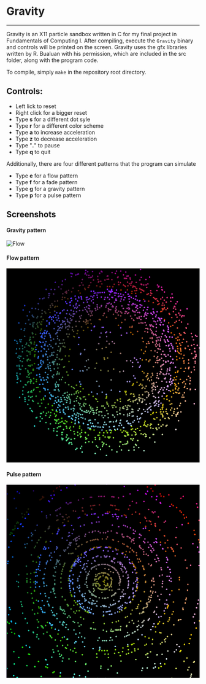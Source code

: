 # Gravity
---
Gravity is an X11 particle sandbox written in C for my final project in Fundamentals of Computing I. After compiling, execute the ```Gravity``` binary and controls will be printed on the screen. Gravity uses the gfx libraries written by R. Bualuan with his permission, which are included in the src folder, along with the program code. 

To compile, simply ```make``` in the repository root directory.

## Controls:
* Left lick to reset
* Right click for a bigger reset  
* Type **s** for a different dot syle
* Type **r** for a different color scheme 
* Type **a** to increase acceleration 
* Type **z** to decrease acceleration
* Type "**.**" to pause
* Type **q** to quit

Additionally, there are four different patterns that the program can simulate
* Type **e** for a flow pattern 
* Type **f** for a fade pattern 
* Type **g** for a gravity pattern
* Type **p** for a pulse pattern


## Screenshots

#### Gravity pattern
![Flow](https://github.com/benedictb/Gravity/blob/master/img/gravityn.png)

#### Flow pattern
![Flow](https://github.com/benedictb/Gravity/blob/master/img/explosion.png)

#### Pulse pattern
![Flow](https://github.com/benedictb/Gravity/blob/master/img/pulse.png)


